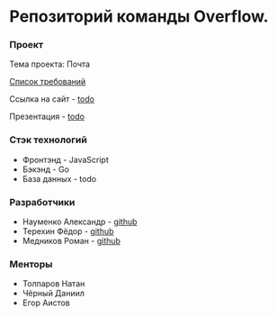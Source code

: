 # Репозиторий команды Overflow.
### Проект
Тема проекта: Почта

[Список требований](https://docs.google.com/spreadsheets/d/1h1QaRvRbF2eBUzdV1tLU62hS68bdNH-bLht6N29uDK8/)

Ссылка на сайт - [todo]()

Презентация - [todo]()
### Стэк технологий
- Фронтэнд - JavaScript
- Бэкэнд - Go
- База данных - todo
### Разработчики
- Науменко Александр - [github](https://github.com/sashanau)
- Терехин Фёдор - [github](https://github.com/better0fdead)
- Медников Роман - [github](https://github.com/kllmagn)


### Менторы
- Толпаров Натан 
- Чёрный Даниил
- Егор Аистов


